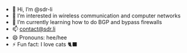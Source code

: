 - 👋 Hi, I’m @sdr-li
- 👀 I’m interested in wireless communication and computer networks
- 🌱 I’m currently learning how to do BGP and bypass firewalls
- 📫 contact@sdr.li
- 😄 Pronouns: hee/hee
- ⚡ Fun fact: I love cats 🐈‍⬛

